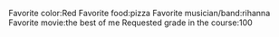 Favorite color:Red 
Favorite food:pizza 
Favorite musician/band:rihanna 
Favorite movie:the best of me 
Requested grade in the course:100
 

